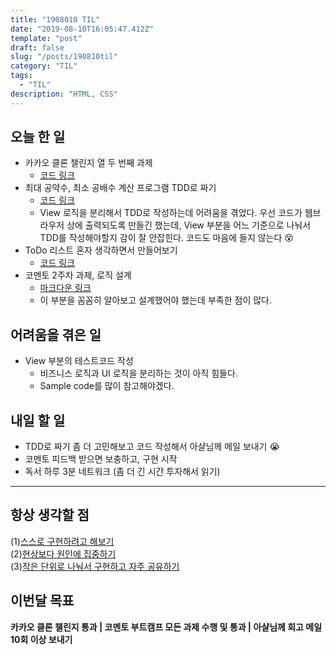 ```yaml
---
title: "1908010 TIL"
date: "2019-08-10T16:05:47.412Z"
template: "post"
draft: false
slug: "/posts/190810til"
category: "TIL"
tags:
  - "TIL"
description: "HTML, CSS"
---
```


## 오늘 한 일

- 카카오 클론 챌린지 열 두 번째 과제
  - [코드 링크](https://codesandbox.io/s/blueprint-3x52q)
- 최대 공약수, 최소 공배수 계산 프로그램 TDD로 짜기
  - [코드 링크](https://github.com/Junkim93/js_TDD-practice/blob/master/Calculator_GCD%26LCM/index.html)
  - View 로직을 분리해서 TDD로 작성하는데 어려움을 겪었다. 우선 코드가 웹브라우저 상에 출력되도록 만들긴 했는데, View 부분을 어느 기준으로 나눠서 TDD를 작성해야할지 감이 잘 안잡힌다. 코드도 마음에 들지 않는다 😵
- ToDo 리스트 혼자 생각하면서 만들어보기
  - [코드 링크](https://github.com/Junkim93/js_TDD-practice/blob/master/ToDo/src/index.js)
- 코멘토 2주차 과제, 로직 설계
  - [마크다운 링크](https://github.com/Junkim93/commento/blob/master/KIMHYUNJUN/로그인_로직.md)
  - 이 부분을 꼼꼼히 알아보고 설계했어야 했는데 부족한 점이 많다.

## 어려움을 겪은 일

- View 부분의 테스트코드 작성
  - 비즈니스 로직과 UI 로직을 분리하는 것이 아직 힘들다.
  - Sample code를 많이 참고해야겠다.

## 내일 할 일

- TDD로 짜기 좀 더 고민해보고 코드 작성해서 아샬님께 메일 보내기 😭
- 코멘토 피드백 받으면 보충하고, 구현 시작
- 독서 하루 3분 네트워크 (좀 더 긴 시간 투자해서 읽기)

---



## 항상 생각할 점

(1)<u>스스로 구현하려고 해보기</u> <br>(2)<u>현상보다 원인에 집중하기</u> <br>(3)<u>작은 단위로 나눠서 구현하고 자주 공유하기</u>



## 이번달 목표

**카카오 클론 챌린지 통과 | 코멘토 부트캠프 모든 과제 수행 및 통과 | 아샬님께 회고 메일 10회 이상 보내기**

